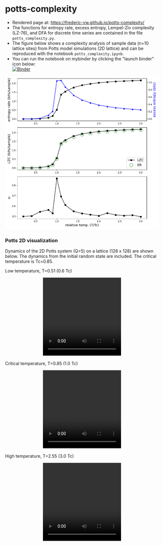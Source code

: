 # potts-complexity

- Rendered page at: https://frederic-vw.github.io/potts-complexity/
- The functions for entropy rate, excess entropy, Lempel-Ziv complexity (LZ-76), and DFA for discrete time series are contained in the file `potts_complexity.py`.  
- The figure below shows a complexity analysis of sample data (n=10 lattice sites) from Potts model simulations (2D lattice) and can be reproduced with the notebook `potts_complexity.ipynb`.  
- You can run the notebook on mybinder by clicking the "launch binder" icon below:  
[![Binder](https://mybinder.org/badge_logo.svg)](https://mybinder.org/v2/gh/Frederic-vW/potts-complexity/main?labpath=potts_complexity.ipynb)

<!--
![Fig_potts](Fig_potts_complexity.png)
-->
<img src="Fig_potts_complexity.png" width="600"/>

### Potts 2D visualization
Dynamics of the 2D Potts system (Q=5) on a lattice (128 x 128)  are shown below. The dynamics from the initial random state are included. The critical temperature is Tc=0.85.

Low temperature, T=0.51 (0.6 Tc)
<p align="center">
<video src="videos/Potts2D_Q5_T0.51_L128_N1000.webm" width="256" height="256" controls preload></video>
</p>

Critical temperature, T=0.85 (1.0 Tc)
<p align="center">
<video src="videos/Potts2D_Q5_T0.85_L128_N1000.webm" width="256" height="256" controls preload></video>
</p>

High temperature, T=2.55 (3.0 Tc)
<p align="center">
<video src="videos/Potts2D_Q5_T2.55_L128_N1000.webm" width="256" height="256" controls preload></video>
</p>
